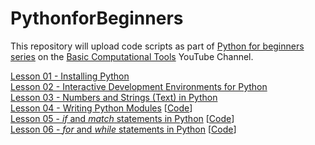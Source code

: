 # PythonforBeginners
This repository will upload code scripts as part of [Python for beginners series](https://www.youtube.com/playlist?list=PLbFAVI7hKVxWSkbmWANJ0QVZCU0G_hxpc) on the [Basic Computational Tools](https://www.youtube.com/@basiccomputationaltools) YouTube Channel.

[Lesson 01 - Installing Python](https://youtu.be/4BAzEyvjXLM)\
[Lesson 02 - Interactive Development Environments for Python](https://youtu.be/pnh8v_tgTnM)\
[Lesson 03 - Numbers and Strings (Text) in Python](https://youtu.be/DXi4dZTkrzU)\
[Lesson 04 - Writing Python Modules](https://youtu.be/McY7pQKHU2I) [[Code](Fundamentals/lesson04)]\
[Lesson 05 - *if* and *match* statements in Python](https://youtu.be/OJTtacKzaBE) [[Code](Fundamentals/lesson05)]\
[Lesson 06 - *for* and *while* statements in Python](https://youtu.be/GPTTbsWf-og) [[Code](Fundamentals/lesson06)]
